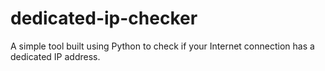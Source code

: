 # dedicated-ip-checker
A simple tool built using Python to check if your Internet connection has a dedicated IP address.
